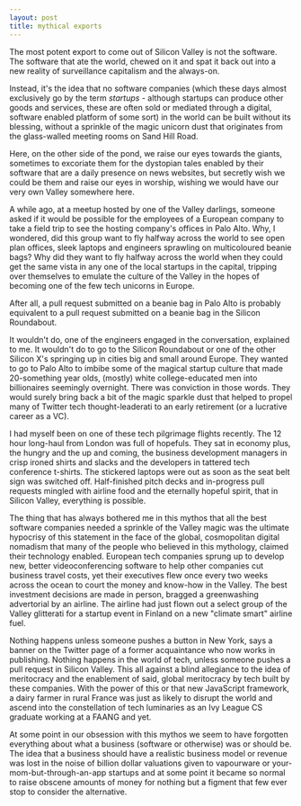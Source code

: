 ```yaml
---
layout: post
title: mythical exports
---
```


The most potent export to come out of Silicon Valley is not
the software. The software that ate the world, chewed on it 
and spat it back out into a new reality of surveillance capitalism
and the always-on. 

Instead, it's the idea that no software companies (which these days
almost exclusively go by the term _startups_ - although
startups can produce other goods and services, these are often sold
or mediated through a digital, software enabled platform of some sort)
in the world can be built without its blessing, without
a sprinkle of the magic unicorn dust that originates from the glass-walled
meeting rooms on Sand Hill Road. 

Here, on the other side of the pond, we raise our eyes towards
the giants, sometimes to excoriate them for the dystopian tales
enabled by their software
that are a daily presence on news websites, but secretly wish we
could be them and raise our eyes in worship, wishing we would have
our very own Valley somewhere here. 

A while ago, at a meetup hosted by one of the Valley darlings, someone asked if it would be
possible for the employees of a European company
to take a field trip to see the hosting company's offices 
in Palo Alto. Why, I wondered, did this group want to fly
halfway across the world to see open plan offices, sleek laptops
and engineers sprawling on multicoloured beanie bags? Why did they
want to fly halfway across the world when they could get the same
vista in any one of the local startups in the capital, tripping over
themselves to emulate the culture of the Valley in the hopes
of becoming one of the few tech unicorns in Europe.

After all, a pull request submitted on a beanie bag in Palo Alto
is probably equivalent to a pull request submitted on a beanie bag
in the Silicon Roundabout. 

It wouldn't do, one of the engineers engaged in the conversation, explained to me.
It wouldn't do to go to the Silicon Roundabout or one of the other Silicon X's springing up
in cities big and small around Europe.
They wanted to go to Palo Alto to imbibe some of the magical startup culture
that made 20-something year olds, (mostly) white college-educated men into billionaires
seemingly overnight. There was conviction in those words. They would surely bring back
a bit of the magic sparkle dust that helped to propel many of Twitter tech thought-leaderati
to an early retirement (or a lucrative career as a VC).

I had myself been on one of these tech pilgrimage flights recently.
The 12 hour long-haul from London was full of hopefuls.
They sat in economy plus, the hungry and the up and coming,
the business development managers in crisp ironed shirts
and slacks and the developers in tattered tech conference t-shirts. 
The stickered laptops were out as soon as the seat belt sign was switched off.
Half-finished pitch decks and in-progress pull requests mingled
with airline food and the eternally hopeful spirit, that in Silicon Valley,
everything is possible. 

The thing that has always bothered me in this mythos that all the best
software companies needed a sprinkle of the Valley magic was the ultimate
hypocrisy of this statement in the face of the global, cosmopolitan
digital nomadism that many of the people who believed in this mythology, claimed their technology enabled.
European tech companies sprung up to develop new, better videoconferencing software
to help other companies cut business travel costs, yet their executives flew once every
two weeks across the ocean to court the money and know-how in the Valley.
The best investment decisions are made in person, bragged a greenwashing advertorial
by an airline. The airline had just flown out a select group of the Valley glitterati for 
a startup event in Finland on a new "climate smart" airline fuel.

Nothing happens unless someone pushes a button in New York, says a banner on the Twitter page of a former acquaintance who now works in publishing. Nothing happens in the world of tech, unless
someone pushes a pull request in Silicon Valley. This all against a blind allegiance to the idea of meritocracy and the enablement of said, global meritocracy by tech built by these companies. With the power of this or that new JavaScript framework, a dairy farmer in rural France was just as likely to disrupt the world and ascend into the constellation of tech luminaries as an Ivy League CS graduate working at a FAANG and yet.

At some point in our obsession with this mythos we seem to have forgotten everything
about what a business (software or otherwise) was or should be. The idea that a business
should have a realistic business model or revenue was lost in the noise of billion dollar
valuations given to vapourware or your-mom-but-through-an-app startups and at some point
it became so normal to raise obscene amounts of money for nothing but a figment that few ever stop to consider
the alternative. 
